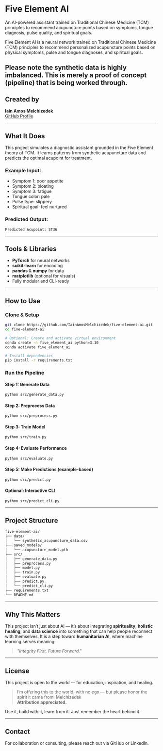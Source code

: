 # Five Element AI

An AI-powered assistant trained on Traditional Chinese Medicine (TCM) principles to recommend acupuncture points based on symptoms, tongue diagnosis, pulse quality, and spiritual goals.

Five Element AI is a neural network trained on Traditional Chinese Medicine (TCM) principles to recommend personalized acupuncture points based on physical symptoms, pulse and tongue diagnoses, and spiritual goals.

Please note the synthetic data is highly imbalanced. This is merely a proof of concept (pipeline) that is being worked through. 
---

## Created by
**Iain Amos Melchizedek**  
[GitHub Profile](https://github.com/IainAmosMelchizedek)

---

## What It Does

This project simulates a diagnostic assistant grounded in the Five Element theory of TCM. It learns patterns from synthetic acupuncture data and predicts the optimal acupoint for treatment.

### Example Input:
- Symptom 1: poor appetite  
- Symptom 2: bloating  
- Symptom 3: fatigue  
- Tongue color: pale  
- Pulse type: slippery  
- Spiritual goal: feel nurtured  

### Predicted Output:
`Predicted Acupoint: ST36`

---

## Tools & Libraries

- **PyTorch** for neural networks
- **scikit-learn** for encoding
- **pandas** & **numpy** for data
- **matplotlib** (optional for visuals)
- Fully modular and CLI-ready

---

## How to Use

### Clone & Setup
```bash
git clone https://github.com/IainAmosMelchizedek/five-element-ai.git
cd five-element-ai

# Optional: Create and activate virtual environment
conda create -n five_element_ai python=3.10
conda activate five_element_ai

# Install dependencies
pip install -r requirements.txt
```

### Run the Pipeline

#### Step 1: Generate Data
```bash
python src/generate_data.py
```

#### Step 2: Preprocess Data
```bash
python src/preprocess.py
```

#### Step 3: Train Model
```bash
python src/train.py
```

#### Step 4: Evaluate Performance
```bash
python src/evaluate.py
```

#### Step 5: Make Predictions (example-based)
```bash
python src/predict.py
```

#### Optional: Interactive CLI
```bash
python src/predict_cli.py
```

---

## Project Structure

```bash
five-element-ai/
├── data/
│   └── synthetic_acupuncture_data.csv
├── saved_models/
│   └── acupuncture_model.pth
├── src/
│   ├── generate_data.py
│   ├── preprocess.py
│   ├── model.py
│   ├── train.py
│   ├── evaluate.py
│   ├── predict.py
│   └── predict_cli.py
├── requirements.txt
└── README.md
```

---

## Why This Matters

This project isn’t just about AI — it’s about integrating **spirituality**, **holistic healing**, and **data science** into something that can help people reconnect with themselves. It is a step toward **humanitarian AI**, where machine learning serves meaning.

> _"Integrity First, Future Forward."_

---

## License

This project is open to the world — for education, inspiration, and healing.

> I’m offering this to the world, with no ego — but please honor the spirit it came from: Melchizedek  
> **Attribution appreciated.**

Use it, build with it, learn from it. Just remember the heart behind it.

---

## Contact
For collaboration or consulting, please reach out via GitHub or LinkedIn.





